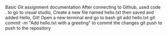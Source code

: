 Basic Git assignment documentation
After connecting to Github, used code . to go to visual studio,
Create a new file named hello.txt then saved and added Hello, Git!
Open a new terminal and go to bash
git add hello.txt
git commit -m "Add hello.txt with a greeting" to commit the changes
git push to push to the repository
